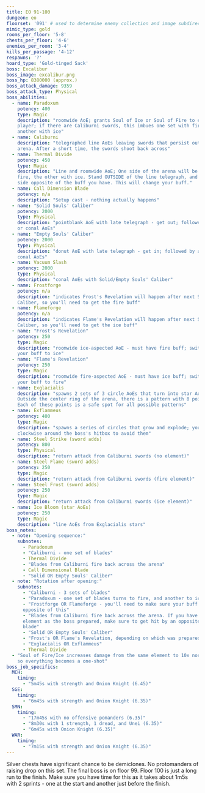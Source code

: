 ```yaml
---
title: EO 91-100
dungeon: eo
floorset: '091' # used to determine enemy collection and image subdirectory
mimic_type: gold
rooms_per_floor: '5-8'
chests_per_floor: '4-6'
enemies_per_room: '3-4'
kills_per_passage: '4-12'
respawns: '?'
hoard_type: 'Gold-tinged Sack'
boss: Excalibur
boss_image: excalibur.png
boss_hp: 8380000 (approx.)
boss_attack_damage: 9359
boss_attack_type: Physical
boss_abilities:
  - name: Paradoxum
    potency: 400
    type: Magic
    description: "roomwide AoE; grants Soul of Ice or Soul of Fire to each
    player; if there are Caliburni swords, this imbues one set with fire, and
    another with ice"
  - name: Caliburni
    description: "telegraphed line AoEs leaving swords that persist outside the
    arena. After a short time, the swords shoot back across"
  - name: Thermal Divide
    potency: 450
    type: Magic
    description: "Line and roomwide AoE; One side of the arena will be hit with
    fire, the other with ice. Stand OUTSIDE of the line telegraph, and on the
    side opposite of the buff you have. This will change your buff."
  - name: Call Dimension Blade
    potency: n/a
    description: "Setup cast - nothing actually happens"
  - name: "Solid Souls' Caliber"
    potency: 2000
    type: Physical
    description: "pointblank AoE with late telegraph - get out; followed by arc
    or conal AoEs"
  - name: "Empty Souls' Caliber"
    potency: 2000
    type: Physical
    description: "donut AoE with late telegraph - get in; followed by arc or
    conal AoEs"
  - name: Vacuum Slash
    potency: 2000
    type: Physical
    description: "conal AoEs with Solid/Empty Souls' Caliber"
  - name: Frostforge
    potency: n/a
    description: "indicates Frost's Revelation will happen after next Souls'
    Caliber, so you'll need to get the fire buff"
  - name: Flameforge
    potency: n/a
    description: "indicates Flame's Revelation will happen after next Souls'
    Caliber, so you'll need to get the ice buff"
  - name: "Frost's Revelation"
    potency: 250
    type: Magic
    description: "roomwide ice-aspected AoE - must have fire buff; switches
    your buff to ice"
  - name: "Flame's Revelation"
    potency: 250
    type: Magic
    description: "roomwide fire-aspected AoE - must have ice buff; switches
    your buff to fire"
  - name: Exglacialis
    description: "spawns 2 sets of 3 circle AoEs that turn into star AoEs.
    Outside the center ring of the arena, there is a pattern with 8 points.
    Each of these points is a safe spot for all possible patterns"
  - name: Exflammeus
    potency: 400
    type: Magic
    description: "spawns a series of circles that grow and explode; you can run
    clockwise around the boss's hitbox to avoid them"
  - name: Steel Strike (sword adds)
    potency: 800
    type: Physical
    description: "return attack from Caliburni swords (no element)"
  - name: Steel Flame (sword adds)
    potency: 250
    type: Magic
    description: "return attack from Caliburni swords (fire element)"
  - name: Steel Frost (sword adds)
    potency: 250
    type: Magic
    description: "return attack from Caliburni swords (ice element)"
  - name: Ice Bloom (star AoEs)
    potency: 250
    type: Magic
    description: "line AoEs from Exglacialis stars"
boss_notes:
  - note: "Opening sequence:"
    subnotes:
      - Paradoxum
      - "Caliburni - one set of blades"
      - Thermal Divide
      - "Blades from Caliburni fire back across the arena"
      - Call Dimensional Blade
      - "Solid OR Empty Souls' Caliber"
  - note: "Rotation after opening:"
    subnotes:
      - "Caliburni - 3 sets of blades"
      - "Paradoxum - one set of blades turns to fire, and another to ice"
      - "Frostforge OR Flameforge - you'll need to make sure your buff is
      opposite of this"
      - "Blades from Caliburni fire back across the arena. If you have the same
      element as the boss prepared, make sure to get hit by an opposite element
      blade"
      - "Solid OR Empty Souls' Caliber"
      - "Frost's OR Flame's Revelation, depending on which was prepared"
      - "Exglacialis OR Exflammeus"
      - Thermal Divide
  - "Soul of Fire/Ice increases damage from the same element to 10x normal,
    so everything becomes a one-shot"
boss_job_specifics:
  MCH:
    timing:
      - "5m45s with strength and Onion Knight (6.45)"
  SGE:
    timing:
      - "6m45s with strength and Onion Knight (6.35)"
  SMN:
    timing:
      - "17m45s with no offensive pomanders (6.35)"
      - "8m30s with 1 strength, 1 dread, and Unei (6.35)"
      - "6m45s with Onion Knight (6.35)"
  WAR:
    timing:
      - "7m15s with strength and Onion Knight (6.35)"
---
```


Silver chests have significant chance to be demiclones. No protomanders of raising drop on this set. The final boss is on
floor 99. Floor 100 is just a long run to the finish. Make sure you have time
for this as it takes about 1m5s with 2 sprints - one at the start and another
just before the finish.

